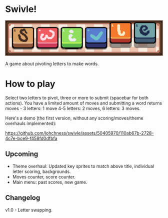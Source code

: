 # Swivle!

![](/assets/swivle2.png)

A game about pivoting letters to make words.

# How to play

Select two letters to pivot, three or more to submit (spacebar for both actions). You have a limited amount of moves and submitting a word returns moves - 3 letters: 1 move 4-5 letters: 2 moves, 6 letters: 3 moves.

Here's a demo (the first version, without any scoring/moves/theme overhauls implemented):



https://github.com/lohchness/swivle/assets/50405970/110ab67b-2728-4c7e-bce9-f458fd0dfbfa



## Upcoming

- Theme overhaul: Updated key sprites to match above title, individual letter scoring, backgrounds.
- Moves counter, score counter.
- Main menu: past scores, new game.

## Changelog

v1.0 - Letter swapping.
